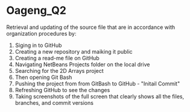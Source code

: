 # Oageng_Q2
Retrieval and updating of the source file that are in accordance with organization procedures by:
1. Siging in to GitHub
2. Creating a new repository and maiking it public
3. Creating a read-me file on GitHub
4. Navigating NetBeans Projects folder on the local drive
5. Searching for the 2D Arrays project
6. Then opening Git Bash
7. Pushing the project from from GitBash to GitHub - "Initail Commit"
8. Refreshing GitHub to see the changes
9. Taking screenshots of the full screen that clearly shows all the files, branches, and commit versions
